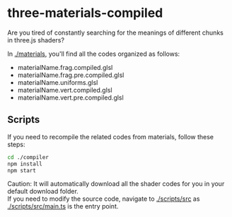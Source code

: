 # three-materials-compiled

Are you tired of constantly searching for the meanings of different chunks in three.js shaders?

In [./materials](./materials/), you'll find all the codes organized as follows:

- materialName.frag.compiled.glsl
- materialName.frag.pre.compiled.glsl
- materialName.uniforms.glsl
- materialName.vert.compiled.glsl
- materialName.vert.pre.compiled.glsl

## Scripts

If you need to recompile the related codes from materials, follow these steps:

```bash
cd ./compiler
npm install
npm start
```

Caution: It will automatically download all the shader codes for you in your default download folder.  
If you need to modify the source code, navigate to [./scripts/src](./scripts/src/) as [./scripts/src/main.ts](./scripts/src/main.ts) is the entry point.
